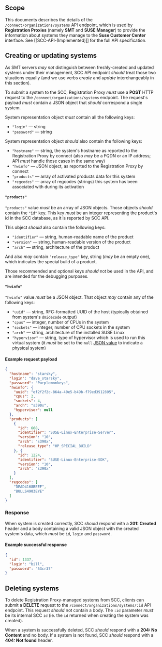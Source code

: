 ## Scope

This documents describes the details of the `/connect/organizations/systems` API endpoint,
which is used by **Registration Proxies** (namely **SMT** and **SUSE Manager**) to provide the information about systems they manage to the **Suse Customer Center** interface.
See [[SCC-API-(Implemented)]] for the full API specification.

## Creating or updating systems

As SMT servers *may not* distinguish between freshly-created and updated systems under their management, SCC API endpoint *should* treat those two situations equally (and we use verbs *create* and *update* interchangeably in this section).

To submit a system to the SCC, Registration Proxy *must* use a **POST** HTTP request to the `/connect/organizations/systems` endpoint. The request's payload *must* contain a JSON object that *should* correspond a single system.

System representation object *must* contain all the following keys:

- `"login"` — string
- `"password"` — string

System representation object *should* also contain the following keys:

- `"hostname"` — string, the system's hostname as reported to the Registration Proxy by connect (also *may* be a FQDN or an IP address; API *must* handle those cases in the same way)
- `"hwinfo"` — JSON object, as reported to the Registration Proxy by connect
- `"products"` — array of activated products data for this system
- `"regcodes"` — array of regcodes (strings) this system has been associated with during its activation

#### `"products"`

`"products"` value *must* be an array of JSON objects. Those objects *should* contain the `"id"` key. This key *must* be an integer representing the product's id in the SCC database, as it is reported by SCC API.

This object *should* also contain the following keys:

- `"identifier"` — string, human-readable name of the product
- `"version"` — string, human-readable version of the product
- `"arch"` — string, architecture of the product

And also *may* contain `"release_type"` key, string (*may* be an empty one), which indicates the special build of a product.

Those recommended and optional keys *should* not be used in the API, and are intended for the debugging purposes.

#### `"hwinfo"`

`"hwinfo"` value *must* be a JSON object. That object *may* contain any of the following keys:

- `"uuid"` — string, RFC-formatted UUID of the host (typically obtained from system's `dmidecode` output)
- `"cpus"` — integer, number of CPUs in the system
- `"sockets"` — integer, number of CPU sockets in the system
- `"arch"` — string, architecture of the installed SUSE Linux
- `"hypervisor"` — string, type of hypervisor which is used to run this virtual system (it *must* be set to the `null` <u>JSON value</u> to indicate a physical system)

#### Example request payload

```json
{
  "hostname": "starsky",
  "login": "dave_starsky",
  "password": "Purplemonkeys",
  "hwinfo": {
    "uuid": "ef2f2f2c-864a-40e5-b49b-f79ed3912805",
    "cpus": 2,
    "sockets": 4,
    "arch": "s390x",
    "hypervisor": null
  },
  "products": [
    {
      "id": 668,
      "identifier": "SUSE-Linux-Enterprise-Server",
      "version": "10",
      "arch": "s390x",
      "release_type": "HP_SPECIAL_BUILD"
    }, {
      "id": 1224,
      "identifier": "SUSE-Linux-Enterprise-SDK",
      "version": "10",
      "arch": "s390x"
    }
  ],
  "regcodes": [
    "DEAD4168BEEF",
    "BULLS4903EYE"
  ]
}
```

### Response

When system is created correctly, SCC *should* respond with a **201: Created** header and a body containing a valid JSON object with the created system's data, which *must* be `id`, `login` and `password`.

#### Example successful response

```json
{
  "id": 1337,
  "login": "bill",
  "password": "53cr37"
}
```

## Deleting systems

To delete Registration Proxy-managed systems from SCC, clients can submit a **DELETE** request to the `/connect/organizations/systems/:id` API endpoint. This request *should* not contain a body. The `:id` parameter *must* be its internal SCC `id` (ie. the `id` returned when creating the system was created).

When a system is successfully deleted, SCC *should* respond with a **204: No Content** and no body. If a system is not found, SCC *should* respond with a **404: Not found** header.